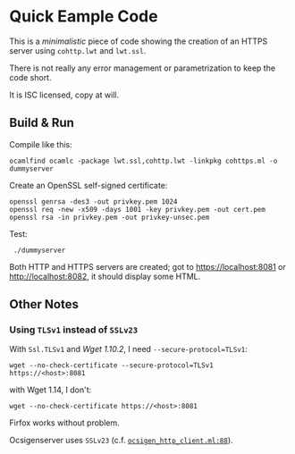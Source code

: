 Quick Eample Code
=================

This is a *minimalistic* piece of code showing the creation of an HTTPS server
using `cohttp.lwt` and `lwt.ssl`.

There is not really any error management or parametrization to keep the code
short.

It is ISC licensed, copy at will.

Build & Run
-----------

Compile like this:

    ocamlfind ocamlc -package lwt.ssl,cohttp.lwt -linkpkg cohttps.ml -o dummyserver

Create an OpenSSL self-signed certificate:

    openssl genrsa -des3 -out privkey.pem 1024
    openssl req -new -x509 -days 1001 -key privkey.pem -out cert.pem
    openssl rsa -in privkey.pem -out privkey-unsec.pem

Test:

     ./dummyserver

Both HTTP and HTTPS servers are created; got to <https://localhost:8081> or
<http://localhost:8082>, it should display some HTML.


Other Notes
-----------

### Using `TLSv1` instead of `SSLv23`

With `Ssl.TLSv1` and *Wget 1.10.2*, I need `--secure-protocol=TLSv1`:

    wget --no-check-certificate --secure-protocol=TLSv1 https://<host>:8081

with Wget 1.14, I don't:

    wget --no-check-certificate https://<host>:8081

Firfox works without problem.

Ocsigenserver uses `SSLv23` (c.f.
[`ocsigen_http_client.ml:88`](https://github.com/ocsigen/ocsigenserver/blob/master/src/server/ocsigen_http_client.ml#L88)).


